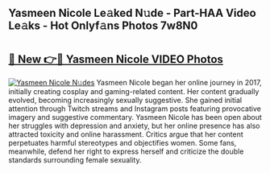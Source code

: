## Yasmeen Nicole Le𝚊ked N𝚞de - Part-HAA Video Le𝚊ks - Hot Onlyf𝚊ns Photos 7w8N0

# <h2><a href="http://ac47850.deff.icu/?id=Yasmeen+Nicole">🔗 New 👉🔴 Yasmeen Nicole VIDEO Photos</a></h2>

[![Yasmeen Nicole N𝚞des](https://i.imgur.com/rIISA9y.gif)](http://ac47850.deff.icu/?id=Yasmeen+Nicole)
Yasmeen Nicole began her online journey in 2017, initially creating cosplay and gaming-related content. Her content gradually evolved, becoming increasingly sexually suggestive. She gained initial attention through Twitch streams and Instagram posts featuring provocative imagery and suggestive commentary. Yasmeen Nicole has been open about her struggles with depression and anxiety, but her online presence has also attracted toxicity and online harassment. Critics argue that her content perpetuates harmful stereotypes and objectifies women. Some fans, meanwhile, defend her right to express herself and criticize the double standards surrounding female sexuality.
